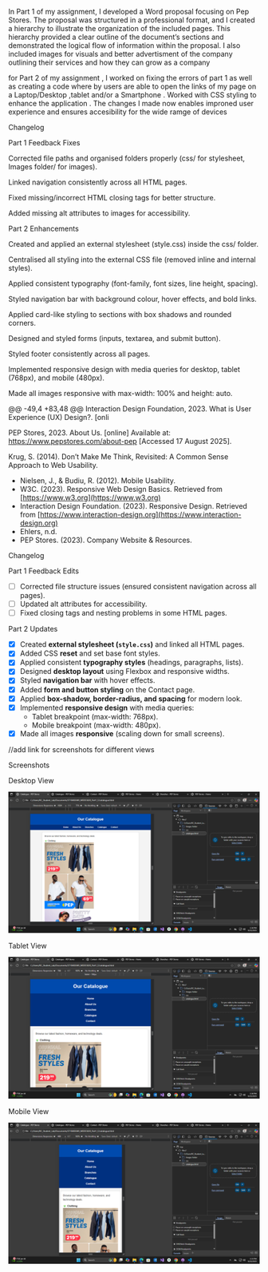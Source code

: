 In Part 1 of my assignment, I developed a Word proposal focusing on Pep Stores. The proposal was structured in a professional format, and I created a hierarchy to illustrate the organization of the included pages. This hierarchy provided a clear outline of the document’s sections and demonstrated the logical flow of information within the proposal. I also included images for visuals and better advertisment of the company outlining their services and how they can grow as a company

for Part 2 of my assignment , I worked on fixing the errors of part 1 as well as creating a code where by users are able to open the links of my page on a Laptop/Desktop ,tablet and/or a Smartphone . Worked with CSS styling to enhance the application . The changes I made now enables improned user experience and ensures accesibility for the wide ramge of devices

Changelog

Part 1 Feedback Fixes

Corrected file paths and organised folders properly (css/ for stylesheet, Images folder/ for images).

Linked navigation consistently across all HTML pages.

Fixed missing/incorrect HTML closing tags for better structure.

Added missing alt attributes to images for accessibility.


Part 2 Enhancements

Created and applied an external stylesheet (style.css) inside the css/ folder.

Centralised all styling into the external CSS file (removed inline and internal styles).

Applied consistent typography (font-family, font sizes, line height, spacing).

Styled navigation bar with background colour, hover effects, and bold links.

Applied card-like styling to sections with box shadows and rounded corners.

Designed and styled forms (inputs, textarea, and submit button).

Styled footer consistently across all pages.

Implemented responsive design with media queries for desktop, tablet (768px), and mobile (480px).

Made all images responsive with max-width: 100% and height: auto.




@@ -49,4 +83,48 @@ Interaction Design Foundation, 2023. What is User Experience (UX) Design?. [onli

PEP Stores, 2023. About Us. [online] Available at: https://www.pepstores.com/about-pep [Accessed 17 August 2025].

 
Krug, S. (2014). Don’t Make Me Think, Revisited: A Common Sense Approach to Web Usability.  
- Nielsen, J., & Budiu, R. (2012). Mobile Usability.  
- W3C. (2023). Responsive Web Design Basics. Retrieved from [https://www.w3.org](https://www.w3.org)  
- Interaction Design Foundation. (2023). Responsive Design. Retrieved from [https://www.interaction-design.org](https://www.interaction-design.org)  
- Ehlers, n.d.  
- PEP Stores. (2023). Company Website & Resources.  



 Changelog

 Part 1 Feedback Edits
- [ ] Corrected file structure issues (ensured consistent navigation across all pages).  
- [ ] Updated alt attributes for accessibility.  
- [ ] Fixed closing tags and nesting problems in some HTML pages.  

 Part 2 Updates

- [x] Created **external stylesheet (`style.css`)** and linked all HTML pages.  
- [x] Added CSS **reset** and set base font styles.  
- [x] Applied consistent **typography styles** (headings, paragraphs, lists).  
- [x] Designed **desktop layout** using Flexbox and responsive widths.  
- [x] Styled **navigation bar** with hover effects.  
- [x] Added **form and button styling** on the Contact page.  
- [x] Applied **box-shadow, border-radius, and spacing** for modern look.  
- [x] Implemented **responsive design** with media queries:
  - Tablet breakpoint (max-width: 768px).
  - Mobile breakpoint (max-width: 480px).
- [x] Made all images **responsive** (scaling down for small screens).  

//add link for screenshots for different views

 Screenshots

 Desktop View

<img src="Images Folder/Screenshot 2025-09-22 131634.png" alt ="Desktop">

 Tablet View

<img src="Images Folder/Screenshot (10).png" alt ="Tablet">

Mobile View

<img src="Images Folder/Screenshot (3).png" alt="Mobile">

